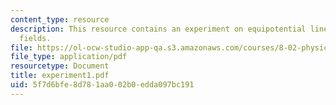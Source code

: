 ```yaml
---
content_type: resource
description: This resource contains an experiment on equipotential lines and electric
  fields.
file: https://ol-ocw-studio-app-qa.s3.amazonaws.com/courses/8-02-physics-ii-electricity-and-magnetism-spring-2007/5f7d6bfe8d781aa002b0edda097bc191_experiment1.pdf
file_type: application/pdf
resourcetype: Document
title: experiment1.pdf
uid: 5f7d6bfe-8d78-1aa0-02b0-edda097bc191
---
```

